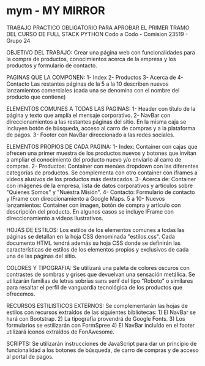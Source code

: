 # mym - MY MIRROR
TRABAJO PRACTICO OBLIGATORIO PARA APROBAR EL PRIMER TRAMO DEL CURSO DE FULL STACK PYTHON
Codo a Codo - Comision 23519 - Grupo 24

OBJETIVO DEL TRABAJO: 
Crear una página web con funcionalidades para la compra de productos, conocimientos acerca de la empresa y los productos y 
formulario de contacto.

PAGINAS QUE LA COMPONEN:
1- Index
2- Productos
3- Acerca de
4- Contacto
Las restantes páginas de la 5 a la 10 describen nuevos lanzamientos comerciales (cada una se denomina con el nombre del 
producto que contiene)

ELEMENTOS COMUNES A TODAS LAS PAGINAS:
1- Header con título de la página y texto que amplía el mensaje corporativo.
2- NavBar con direccionamientos a las restantes páginas del sitio. En la misma caja se incluyen botón de búsqueda, 
acceso al carro de compras y a la plataforma de pagos.
3- Footer con NavBar direccionado a las redes sociales.

ELEMENTOS PROPIOS DE CADA PAGINA:
1- Index: Container con cajas que ofrecen una primer muestra de los productos nuevos y botones que invitan a ampliar 
el conocimiento del producto nuevo y/o enviarlo al carro de compras.
2- Productos: Container con menúes dropdown con las diferentes categorías de productos. Se complementa con otro container
con iframes a videos alusivos de los productos más destacados.
3- Acerca de: Container con imágenes de la empresa, lista de datos corporativos y artículos sobre "Quienes Somos" y 
"Nuestra Misión".
4- Contacto: Formulario de contacto y IFrame con direccionamiento a Google Maps.
5 a 10- Nuevos lanzamientos: Container con imagen, botón de compra y artículo con descripción del producto. En algunos 
casos se incluye IFrame con direccionamiento a videos ilustrativos.

HOJAS DE ESTILOS:
Los estilos de los elementos comunes a todas las páginas se detallan en la hoja CSS denominada "estilos.css". Cada 
documento HTML tendrá además su hoja CSS donde se definirán las características de estilos de los elementos propios 
y exclusivos de cada una de las páginas del sitio. 

COLORES Y TIPOGRAFIA:
Se utilizará una paleta de colores oscuros con contrastes de sombras y grises que devuelvan una sensación metálica. 
Se utilizarán familias de letras sobrias sans serif del tipo "Roboto" o similares para resaltar el perfil de
vanguardia tecnológica de los productos que ofrecemos.

RECURSOS ESTILISTICOS EXTERNOS:
Se complementarán las hojas de estilos con recursos extraídos de las siguientes bibliotecas: 1) El NavBar se hará con Bootstrap. 
2) La tipografía provendrá de Google Fonts. 3) Los formularios se estilizarán con FormSpree 4) El NavBar incluído en el
footer utilizará íconos extraídos de FonAwesome.

SCRIPTS:
Se utilizarán instrucciones de JavaScript para dar un principio de funcionalidad a los botones de búsqueda, de carro de compras
y de acceso al portal de pagos.

